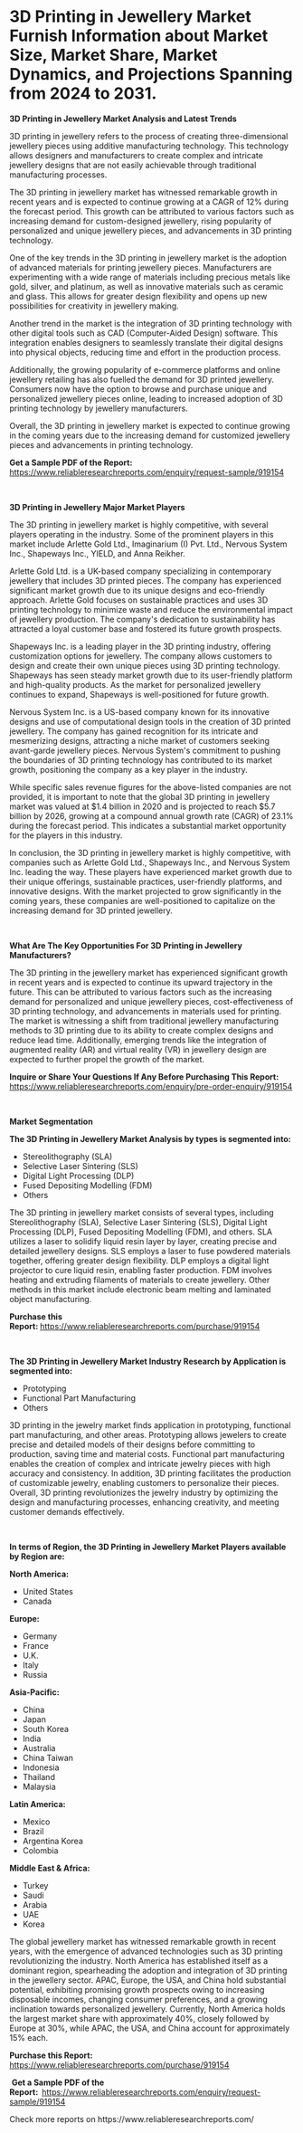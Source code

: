 <p><h1>3D Printing in Jewellery Market Furnish Information about Market Size, Market Share, Market Dynamics, and Projections Spanning from 2024 to 2031.</h1></p><p><strong>3D Printing in Jewellery Market Analysis and Latest Trends</strong></p>
<p><p>3D printing in jewellery refers to the process of creating three-dimensional jewellery pieces using additive manufacturing technology. This technology allows designers and manufacturers to create complex and intricate jewellery designs that are not easily achievable through traditional manufacturing processes.</p><p>The 3D printing in jewellery market has witnessed remarkable growth in recent years and is expected to continue growing at a CAGR of 12% during the forecast period. This growth can be attributed to various factors such as increasing demand for custom-designed jewellery, rising popularity of personalized and unique jewellery pieces, and advancements in 3D printing technology.</p><p>One of the key trends in the 3D printing in jewellery market is the adoption of advanced materials for printing jewellery pieces. Manufacturers are experimenting with a wide range of materials including precious metals like gold, silver, and platinum, as well as innovative materials such as ceramic and glass. This allows for greater design flexibility and opens up new possibilities for creativity in jewellery making.</p><p>Another trend in the market is the integration of 3D printing technology with other digital tools such as CAD (Computer-Aided Design) software. This integration enables designers to seamlessly translate their digital designs into physical objects, reducing time and effort in the production process.</p><p>Additionally, the growing popularity of e-commerce platforms and online jewellery retailing has also fuelled the demand for 3D printed jewellery. Consumers now have the option to browse and purchase unique and personalized jewellery pieces online, leading to increased adoption of 3D printing technology by jewellery manufacturers.</p><p>Overall, the 3D printing in jewellery market is expected to continue growing in the coming years due to the increasing demand for customized jewellery pieces and advancements in printing technology.</p></p>
<p><strong>Get a Sample PDF of the Report:&nbsp;</strong> <a href="https://www.reliableresearchreports.com/enquiry/request-sample/919154">https://www.reliableresearchreports.com/enquiry/request-sample/919154</a></p>
<p>&nbsp;</p>
<p><strong>3D Printing in Jewellery Major Market Players</strong></p>
<p><p>The 3D printing in jewellery market is highly competitive, with several players operating in the industry. Some of the prominent players in this market include Arlette Gold Ltd., Imaginarium (I) Pvt. Ltd., Nervous System Inc., Shapeways Inc., YIELD, and Anna Reikher. </p><p>Arlette Gold Ltd. is a UK-based company specializing in contemporary jewellery that includes 3D printed pieces. The company has experienced significant market growth due to its unique designs and eco-friendly approach. Arlette Gold focuses on sustainable practices and uses 3D printing technology to minimize waste and reduce the environmental impact of jewellery production. The company's dedication to sustainability has attracted a loyal customer base and fostered its future growth prospects.</p><p>Shapeways Inc. is a leading player in the 3D printing industry, offering customization options for jewellery. The company allows customers to design and create their own unique pieces using 3D printing technology. Shapeways has seen steady market growth due to its user-friendly platform and high-quality products. As the market for personalized jewellery continues to expand, Shapeways is well-positioned for future growth.</p><p>Nervous System Inc. is a US-based company known for its innovative designs and use of computational design tools in the creation of 3D printed jewellery. The company has gained recognition for its intricate and mesmerizing designs, attracting a niche market of customers seeking avant-garde jewellery pieces. Nervous System's commitment to pushing the boundaries of 3D printing technology has contributed to its market growth, positioning the company as a key player in the industry.</p><p>While specific sales revenue figures for the above-listed companies are not provided, it is important to note that the global 3D printing in jewellery market was valued at $1.4 billion in 2020 and is projected to reach $5.7 billion by 2026, growing at a compound annual growth rate (CAGR) of 23.1% during the forecast period. This indicates a substantial market opportunity for the players in this industry.</p><p>In conclusion, the 3D printing in jewellery market is highly competitive, with companies such as Arlette Gold Ltd., Shapeways Inc., and Nervous System Inc. leading the way. These players have experienced market growth due to their unique offerings, sustainable practices, user-friendly platforms, and innovative designs. With the market projected to grow significantly in the coming years, these companies are well-positioned to capitalize on the increasing demand for 3D printed jewellery.</p></p>
<p>&nbsp;</p>
<p><strong>What Are The Key Opportunities For 3D Printing in Jewellery Manufacturers?</strong></p>
<p><p>The 3D printing in the jewellery market has experienced significant growth in recent years and is expected to continue its upward trajectory in the future. This can be attributed to various factors such as the increasing demand for personalized and unique jewellery pieces, cost-effectiveness of 3D printing technology, and advancements in materials used for printing. The market is witnessing a shift from traditional jewellery manufacturing methods to 3D printing due to its ability to create complex designs and reduce lead time. Additionally, emerging trends like the integration of augmented reality (AR) and virtual reality (VR) in jewellery design are expected to further propel the growth of the market.</p></p>
<p><strong>Inquire or Share Your Questions If Any Before Purchasing This Report:</strong> <a href="https://www.reliableresearchreports.com/enquiry/pre-order-enquiry/919154">https://www.reliableresearchreports.com/enquiry/pre-order-enquiry/919154</a></p>
<p>&nbsp;</p>
<p><strong>Market Segmentation</strong></p>
<p><strong>The 3D Printing in Jewellery Market Analysis by types is segmented into:</strong></p>
<p><ul><li>Stereolithography (SLA)</li><li>Selective Laser Sintering (SLS)</li><li>Digital Light Processing (DLP)</li><li>Fused Depositing Modelling (FDM)</li><li>Others</li></ul></p>
<p><p>The 3D printing in jewellery market consists of several types, including Stereolithography (SLA), Selective Laser Sintering (SLS), Digital Light Processing (DLP), Fused Depositing Modelling (FDM), and others. SLA utilizes a laser to solidify liquid resin layer by layer, creating precise and detailed jewellery designs. SLS employs a laser to fuse powdered materials together, offering greater design flexibility. DLP employs a digital light projector to cure liquid resin, enabling faster production. FDM involves heating and extruding filaments of materials to create jewellery. Other methods in this market include electronic beam melting and laminated object manufacturing.</p></p>
<p><strong>Purchase this Report:&nbsp;</strong><a href="https://www.reliableresearchreports.com/purchase/919154">https://www.reliableresearchreports.com/purchase/919154</a></p>
<p>&nbsp;</p>
<p><strong>The 3D Printing in Jewellery Market Industry Research by Application is segmented into:</strong></p>
<p><ul><li>Prototyping</li><li>Functional Part Manufacturing</li><li>Others</li></ul></p>
<p><p>3D printing in the jewelry market finds application in prototyping, functional part manufacturing, and other areas. Prototyping allows jewelers to create precise and detailed models of their designs before committing to production, saving time and material costs. Functional part manufacturing enables the creation of complex and intricate jewelry pieces with high accuracy and consistency. In addition, 3D printing facilitates the production of customizable jewelry, enabling customers to personalize their pieces. Overall, 3D printing revolutionizes the jewelry industry by optimizing the design and manufacturing processes, enhancing creativity, and meeting customer demands effectively.</p></p>
<p>&nbsp;</p>
<p><strong>In terms of Region, the 3D Printing in Jewellery Market Players available by Region are:</strong></p>
<p>
    <p> <strong> North America: </strong>
        <ul>
            <li>United States</li>
            <li>Canada</li>
        </ul>
        </p> 
    <p> <strong> Europe: </strong>
        <ul>
            <li>Germany</li>
            <li>France</li>
            <li>U.K.</li>
            <li>Italy</li>
            <li>Russia</li>
        </ul>
        </p> 
    <p> <strong> Asia-Pacific: </strong>
        <ul>
            <li>China</li>
            <li>Japan</li>
            <li>South Korea</li>
            <li>India</li>
            <li>Australia</li>
            <li>China Taiwan</li>
            <li>Indonesia</li>
            <li>Thailand</li>
            <li>Malaysia</li>
        </ul>
        </p> 
    <p> <strong> Latin America: </strong>
        <ul>
            <li>Mexico</li>
            <li>Brazil</li>
            <li>Argentina Korea</li>
            <li>Colombia</li>
        </ul>
        </p> 
    <p> <strong> Middle East & Africa: </strong>
        <ul>
            <li>Turkey</li>
            <li>Saudi</li>
            <li>Arabia</li>
            <li>UAE</li>
            <li>Korea</li>
        </ul>
    </p>
    </p>
<p><p>The global jewellery market has witnessed remarkable growth in recent years, with the emergence of advanced technologies such as 3D printing revolutionizing the industry. North America has established itself as a dominant region, spearheading the adoption and integration of 3D printing in the jewellery sector. APAC, Europe, the USA, and China hold substantial potential, exhibiting promising growth prospects owing to increasing disposable incomes, changing consumer preferences, and a growing inclination towards personalized jewellery. Currently, North America holds the largest market share with approximately 40%, closely followed by Europe at 30%, while APAC, the USA, and China account for approximately 15% each.</p></p>
<p><strong>Purchase this Report: </strong><a href="https://www.reliableresearchreports.com/purchase/919154">https://www.reliableresearchreports.com/purchase/919154</a></p>
<p>&nbsp;<strong>Get a Sample PDF of the Report:&nbsp;&nbsp;</strong><a href="https://www.reliableresearchreports.com/enquiry/request-sample/919154">https://www.reliableresearchreports.com/enquiry/request-sample/919154</a></p>
<p><strong></strong></p>
<p>Check more reports on https://www.reliableresearchreports.com/</p>